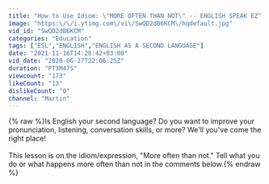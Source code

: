 ```yaml
---
title: "How to Use Idiom: \"MORE OFTEN THAN NOT\" -- ENGLISH SPEAK EZ"
image: "https:\/\/i.ytimg.com\/vi\/SwQD2dB6KCM\/hqdefault.jpg"
vid_id: "SwQD2dB6KCM"
categories: "Education"
tags: ["ESL","ENGLISH","ENGLISH AS A SECOND LANGUAGE"]
date: "2021-11-16T14:28:42+03:00"
vid_date: "2020-06-27T22:06:25Z"
duration: "PT3M47S"
viewcount: "173"
likeCount: "13"
dislikeCount: "0"
channel: "Martin"
---
```

{% raw %}Is English your second language? Do you want to improve your pronunciation, listening, conversation skills, or more? We'll you've come the right place!<br /><br />This lesson is on the idiom/expression, &quot;More often than not.&quot;  Tell what you do or what happens more often than not in  the comments below.{% endraw %}
